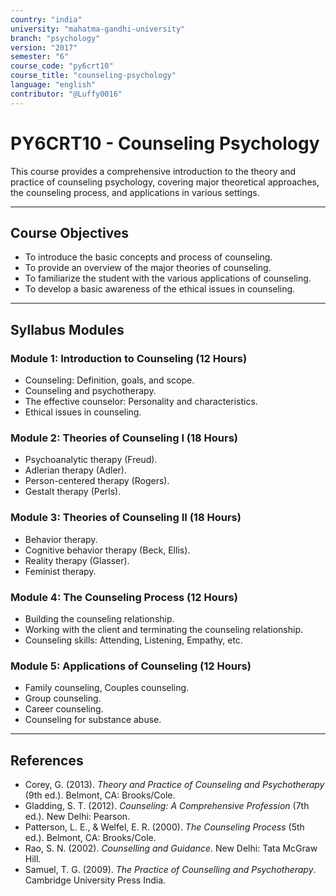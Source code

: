 ```yaml
---
country: "india"
university: "mahatma-gandhi-university"
branch: "psychology"
version: "2017"
semester: "6"
course_code: "py6crt10"
course_title: "counseling-psychology"
language: "english"
contributor: "@Luffy0016"
---
```

# PY6CRT10 - Counseling Psychology

This course provides a comprehensive introduction to the theory and practice of counseling psychology, covering major theoretical approaches, the counseling process, and applications in various settings.

---
## Course Objectives

* To introduce the basic concepts and process of counseling.
* To provide an overview of the major theories of counseling.
* To familiarize the student with the various applications of counseling.
* To develop a basic awareness of the ethical issues in counseling.

---
## Syllabus Modules

### Module 1: Introduction to Counseling (12 Hours)
* Counseling: Definition, goals, and scope.
* Counseling and psychotherapy.
* The effective counselor: Personality and characteristics.
* Ethical issues in counseling.

### Module 2: Theories of Counseling I (18 Hours)
* Psychoanalytic therapy (Freud).
* Adlerian therapy (Adler).
* Person-centered therapy (Rogers).
* Gestalt therapy (Perls).

### Module 3: Theories of Counseling II (18 Hours)
* Behavior therapy.
* Cognitive behavior therapy (Beck, Ellis).
* Reality therapy (Glasser).
* Feminist therapy.

### Module 4: The Counseling Process (12 Hours)
* Building the counseling relationship.
* Working with the client and terminating the counseling relationship.
* Counseling skills: Attending, Listening, Empathy, etc.

### Module 5: Applications of Counseling (12 Hours)
* Family counseling, Couples counseling.
* Group counseling.
* Career counseling.
* Counseling for substance abuse.

---
## References
* Corey, G. (2013). *Theory and Practice of Counseling and Psychotherapy* (9th ed.). Belmont, CA: Brooks/Cole.
* Gladding, S. T. (2012). *Counseling: A Comprehensive Profession* (7th ed.). New Delhi: Pearson.
* Patterson, L. E., & Welfel, E. R. (2000). *The Counseling Process* (5th ed.). Belmont, CA: Brooks/Cole.
* Rao, S. N. (2002). *Counselling and Guidance*. New Delhi: Tata McGraw Hill.
* Samuel, T. G. (2009). *The Practice of Counselling and Psychotherapy*. Cambridge University Press India.